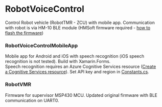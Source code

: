 # RobotVoiceControl

Control Robot vehicle (RobotTMR - ZCU) with mobile app.
Communication with robot is via HM-10 BLE module (HMSoft firmware required - [how to flash the firmware](https://circuitdigest.com/node/3688))

### RobotVoiceControlMobileApp
Mobile app for Android and iOS with speech recognition (iOS speech recognition is not tested). Build with Xamarin.Forms.\
Speech recognition requires an Azure Cognitive Services resource ([Create a Cognitive Services resource](https://docs.microsoft.com/cs-cz/azure/cognitive-services/cognitive-services-apis-create-account?tabs=multiservice%2Cwindows)). Set API key and region in [Constants.cs](RobotVoiceControlMobileApp/RobotVoiceControlMobileApp/Constants.cs).

### RobotVMR
Firmware for supervisor MSP430 MCU. Updated original firmware with BLE communication on UART0.
